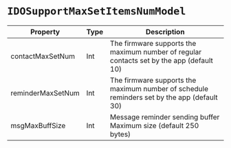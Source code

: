 # `IDOSupportMaxSetItemsNumModel`

| Property| Type| Description|
| ----------- | ------- | ------------ |
| contactMaxSetNum | Int | The firmware supports the maximum number of regular contacts set by the app (default 10) |
| reminderMaxSetNum | Int | The firmware supports the maximum number of schedule reminders set by the app (default 30) |
| msgMaxBuffSize | Int | Message reminder sending buffer Maximum size (default 250 bytes) |
